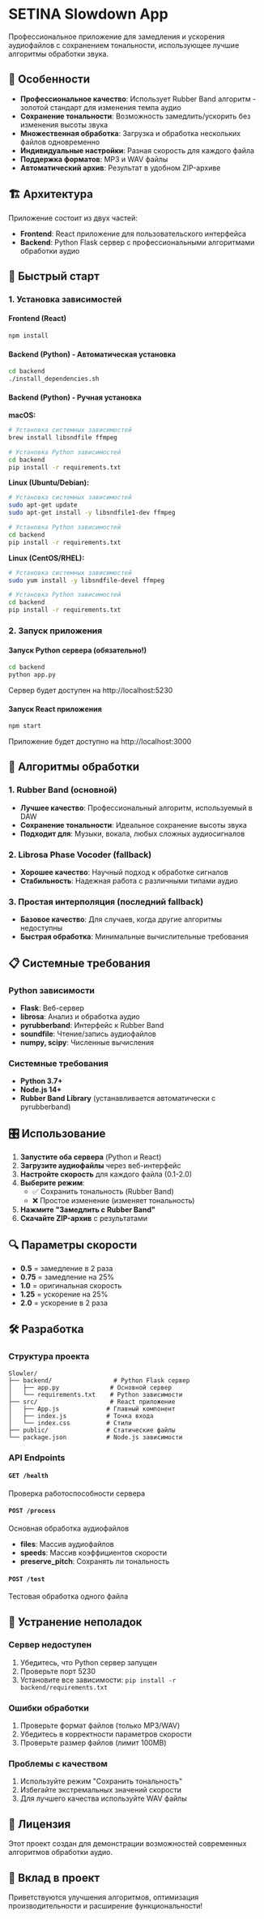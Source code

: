 # SETINA Slowdown App

Профессиональное приложение для замедления и ускорения аудиофайлов с сохранением тональности, использующее лучшие алгоритмы обработки звука.

## 🎵 Особенности

- **Профессиональное качество**: Использует Rubber Band алгоритм - золотой стандарт для изменения темпа аудио
- **Сохранение тональности**: Возможность замедлить/ускорить без изменения высоты звука
- **Множественная обработка**: Загрузка и обработка нескольких файлов одновременно
- **Индивидуальные настройки**: Разная скорость для каждого файла
- **Поддержка форматов**: MP3 и WAV файлы
- **Автоматический архив**: Результат в удобном ZIP-архиве

## 🏗️ Архитектура

Приложение состоит из двух частей:
- **Frontend**: React приложение для пользовательского интерфейса
- **Backend**: Python Flask сервер с профессиональными алгоритмами обработки аудио

## 🚀 Быстрый старт

### 1. Установка зависимостей

#### Frontend (React)
```bash
npm install
```

#### Backend (Python) - Автоматическая установка
```bash
cd backend
./install_dependencies.sh
```

#### Backend (Python) - Ручная установка

**macOS:**
```bash
# Установка системных зависимостей
brew install libsndfile ffmpeg

# Установка Python зависимостей
cd backend
pip install -r requirements.txt
```

**Linux (Ubuntu/Debian):**
```bash
# Установка системных зависимостей
sudo apt-get update
sudo apt-get install -y libsndfile1-dev ffmpeg

# Установка Python зависимостей
cd backend
pip install -r requirements.txt
```

**Linux (CentOS/RHEL):**
```bash
# Установка системных зависимостей
sudo yum install -y libsndfile-devel ffmpeg

# Установка Python зависимостей
cd backend
pip install -r requirements.txt
```

### 2. Запуск приложения

#### Запуск Python сервера (обязательно!)
```bash
cd backend
python app.py
```
Сервер будет доступен на http://localhost:5230

#### Запуск React приложения
```bash
npm start
```
Приложение будет доступно на http://localhost:3000

## 🔧 Алгоритмы обработки

### 1. Rubber Band (основной)
- **Лучшее качество**: Профессиональный алгоритм, используемый в DAW
- **Сохранение тональности**: Идеальное сохранение высоты звука
- **Подходит для**: Музыки, вокала, любых сложных аудиосигналов

### 2. Librosa Phase Vocoder (fallback)
- **Хорошее качество**: Научный подход к обработке сигналов
- **Стабильность**: Надежная работа с различными типами аудио

### 3. Простая интерполяция (последний fallback)
- **Базовое качество**: Для случаев, когда другие алгоритмы недоступны
- **Быстрая обработка**: Минимальные вычислительные требования

## 📋 Системные требования

### Python зависимости
- **Flask**: Веб-сервер
- **librosa**: Анализ и обработка аудио
- **pyrubberband**: Интерфейс к Rubber Band
- **soundfile**: Чтение/запись аудиофайлов
- **numpy, scipy**: Численные вычисления

### Системные требования
- **Python 3.7+**
- **Node.js 14+**
- **Rubber Band Library** (устанавливается автоматически с pyrubberband)

## 🎛️ Использование

1. **Запустите оба сервера** (Python и React)
2. **Загрузите аудиофайлы** через веб-интерфейс
3. **Настройте скорость** для каждого файла (0.1-2.0)
4. **Выберите режим**:
   - ✅ Сохранить тональность (Rubber Band)
   - ❌ Простое изменение (изменяет тональность)
5. **Нажмите "Замедлить с Rubber Band"**
6. **Скачайте ZIP-архив** с результатами

## 🔍 Параметры скорости

- **0.5** = замедление в 2 раза
- **0.75** = замедление на 25%
- **1.0** = оригинальная скорость
- **1.25** = ускорение на 25%
- **2.0** = ускорение в 2 раза

## 🛠️ Разработка

### Структура проекта
```
Slowler/
├── backend/                 # Python Flask сервер
│   ├── app.py              # Основной сервер
│   └── requirements.txt    # Python зависимости
├── src/                    # React приложение
│   ├── App.js             # Главный компонент
│   ├── index.js           # Точка входа
│   └── index.css          # Стили
├── public/                # Статические файлы
└── package.json           # Node.js зависимости
```

### API Endpoints

#### `GET /health`
Проверка работоспособности сервера

#### `POST /process`
Основная обработка аудиофайлов
- **files**: Массив аудиофайлов
- **speeds**: Массив коэффициентов скорости
- **preserve_pitch**: Сохранять ли тональность

#### `POST /test`
Тестовая обработка одного файла

## 🐛 Устранение неполадок

### Сервер недоступен
1. Убедитесь, что Python сервер запущен
2. Проверьте порт 5230
3. Установите все зависимости: `pip install -r backend/requirements.txt`

### Ошибки обработки
1. Проверьте формат файлов (только MP3/WAV)
2. Убедитесь в корректности параметров скорости
3. Проверьте размер файлов (лимит 100MB)

### Проблемы с качеством
1. Используйте режим "Сохранить тональность"
2. Избегайте экстремальных значений скорости
3. Для лучшего качества используйте WAV файлы

## 📄 Лицензия

Этот проект создан для демонстрации возможностей современных алгоритмов обработки аудио.

## 🤝 Вклад в проект

Приветствуются улучшения алгоритмов, оптимизация производительности и расширение функциональности!
